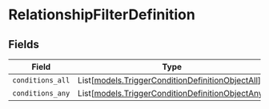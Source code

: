 # RelationshipFilterDefinition


## Fields

| Field                                                                                                | Type                                                                                                 | Required                                                                                             | Description                                                                                          |
| ---------------------------------------------------------------------------------------------------- | ---------------------------------------------------------------------------------------------------- | ---------------------------------------------------------------------------------------------------- | ---------------------------------------------------------------------------------------------------- |
| `conditions_all`                                                                                     | List[[models.TriggerConditionDefinitionObjectAll](../models/triggerconditiondefinitionobjectall.md)] | :heavy_minus_sign:                                                                                   | N/A                                                                                                  |
| `conditions_any`                                                                                     | List[[models.TriggerConditionDefinitionObjectAny](../models/triggerconditiondefinitionobjectany.md)] | :heavy_minus_sign:                                                                                   | N/A                                                                                                  |